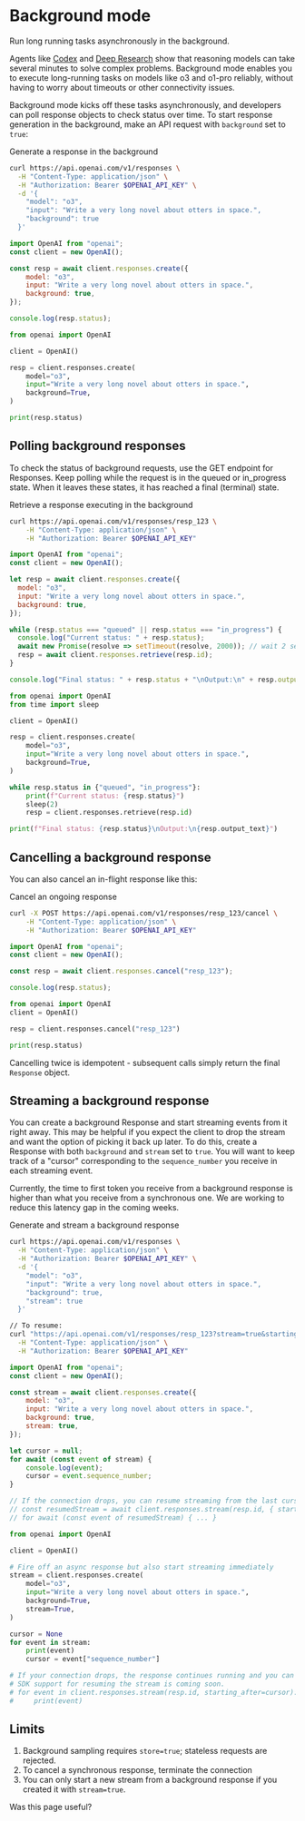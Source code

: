 Background mode
===============

Run long running tasks asynchronously in the background.

Agents like [Codex](https://openai.com/index/introducing-codex/) and [Deep Research](https://openai.com/index/introducing-deep-research/) show that reasoning models can take several minutes to solve complex problems. Background mode enables you to execute long-running tasks on models like o3 and o1-pro reliably, without having to worry about timeouts or other connectivity issues.

Background mode kicks off these tasks asynchronously, and developers can poll response objects to check status over time. To start response generation in the background, make an API request with `background` set to `true`:

Generate a response in the background

```bash
curl https://api.openai.com/v1/responses \
  -H "Content-Type: application/json" \
  -H "Authorization: Bearer $OPENAI_API_KEY" \
  -d '{
    "model": "o3",
    "input": "Write a very long novel about otters in space.",
    "background": true
  }'
```

```javascript
import OpenAI from "openai";
const client = new OpenAI();

const resp = await client.responses.create({
    model: "o3",
    input: "Write a very long novel about otters in space.",
    background: true,
});

console.log(resp.status);
```

```python
from openai import OpenAI

client = OpenAI()

resp = client.responses.create(
    model="o3",
    input="Write a very long novel about otters in space.",
    background=True,
)

print(resp.status)
```

Polling background responses
----------------------------

To check the status of background requests, use the GET endpoint for Responses. Keep polling while the request is in the queued or in\_progress state. When it leaves these states, it has reached a final (terminal) state.

Retrieve a response executing in the background

```bash
curl https://api.openai.com/v1/responses/resp_123 \
    -H "Content-Type: application/json" \
    -H "Authorization: Bearer $OPENAI_API_KEY"
```

```javascript
import OpenAI from "openai";
const client = new OpenAI();

let resp = await client.responses.create({
  model: "o3",
  input: "Write a very long novel about otters in space.",
  background: true,
});

while (resp.status === "queued" || resp.status === "in_progress") {
  console.log("Current status: " + resp.status);
  await new Promise(resolve => setTimeout(resolve, 2000)); // wait 2 seconds
  resp = await client.responses.retrieve(resp.id);
}

console.log("Final status: " + resp.status + "\nOutput:\n" + resp.output_text);
```

```python
from openai import OpenAI
from time import sleep

client = OpenAI()

resp = client.responses.create(
    model="o3",
    input="Write a very long novel about otters in space.",
    background=True,
)

while resp.status in {"queued", "in_progress"}:
    print(f"Current status: {resp.status}")
    sleep(2)
    resp = client.responses.retrieve(resp.id)

print(f"Final status: {resp.status}\nOutput:\n{resp.output_text}")
```

Cancelling a background response
--------------------------------

You can also cancel an in-flight response like this:

Cancel an ongoing response

```bash
curl -X POST https://api.openai.com/v1/responses/resp_123/cancel \
    -H "Content-Type: application/json" \
    -H "Authorization: Bearer $OPENAI_API_KEY"
```

```javascript
import OpenAI from "openai";
const client = new OpenAI();

const resp = await client.responses.cancel("resp_123");

console.log(resp.status);
```

```python
from openai import OpenAI
client = OpenAI()

resp = client.responses.cancel("resp_123")

print(resp.status)
```

Cancelling twice is idempotent - subsequent calls simply return the final `Response` object.

Streaming a background response
-------------------------------

You can create a background Response and start streaming events from it right away. This may be helpful if you expect the client to drop the stream and want the option of picking it back up later. To do this, create a Response with both `background` and `stream` set to `true`. You will want to keep track of a "cursor" corresponding to the `sequence_number` you receive in each streaming event.

Currently, the time to first token you receive from a background response is higher than what you receive from a synchronous one. We are working to reduce this latency gap in the coming weeks.

Generate and stream a background response

```bash
curl https://api.openai.com/v1/responses \
  -H "Content-Type: application/json" \
  -H "Authorization: Bearer $OPENAI_API_KEY" \
  -d '{
    "model": "o3",
    "input": "Write a very long novel about otters in space.",
    "background": true,
    "stream": true
  }'

// To resume:
curl "https://api.openai.com/v1/responses/resp_123?stream=true&starting_after=42" \
  -H "Content-Type: application/json" \
  -H "Authorization: Bearer $OPENAI_API_KEY"
```

```javascript
import OpenAI from "openai";
const client = new OpenAI();

const stream = await client.responses.create({
    model: "o3",
    input: "Write a very long novel about otters in space.",
    background: true,
    stream: true,
});

let cursor = null;
for await (const event of stream) {
    console.log(event);
    cursor = event.sequence_number;
}

// If the connection drops, you can resume streaming from the last cursor (SDK support coming soon):
// const resumedStream = await client.responses.stream(resp.id, { starting_after: cursor });
// for await (const event of resumedStream) { ... }
```

```python
from openai import OpenAI

client = OpenAI()

# Fire off an async response but also start streaming immediately
stream = client.responses.create(
    model="o3",
    input="Write a very long novel about otters in space.",
    background=True,
    stream=True,
)

cursor = None
for event in stream:
    print(event)
    cursor = event["sequence_number"]

# If your connection drops, the response continues running and you can reconnect:
# SDK support for resuming the stream is coming soon.
# for event in client.responses.stream(resp.id, starting_after=cursor):
#     print(event)
```

Limits
------

1.  Background sampling requires `store=true`; stateless requests are rejected.
2.  To cancel a synchronous response, terminate the connection
3.  You can only start a new stream from a background response if you created it with `stream=true`.

Was this page useful?